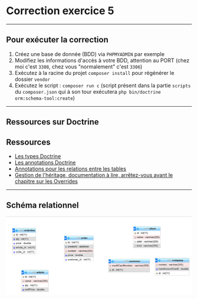 
# Correction exercice 5

---

## Pour exécuter la correction

1. Créez une base de donnée (BDD) via `PHPMYADMIN` par exemple
2. Modifiez les informations d'accès à votre BDD, attention au PORT (chez moi c'est `3308`, chez vous "normalement" c'est `3306`)
3. Exécutez à la racine du projet `composer install` pour régénérer le dossier `vendor`
4. Exécutez le script : `composer run c` (script présent dans la partie `scripts` du `composer.json` qui à son tour exécutera `php bin/doctrine orm:schema-tool:create`)

---

## Ressources sur Doctrine


## Ressources

- [Les types Doctrine](https://www.doctrine-project.org/projects/doctrine-dbal/en/4.0/reference/types.html)
- [Les annotations Doctrine](https://www.doctrine-project.org/projects/doctrine-orm/en/2.7/reference/annotations-reference.html)
- [Annotations pour les relations entre les tables](https://www.doctrine-project.org/projects/doctrine-orm/en/3.1/reference/association-mapping.html)
- [Gestion de l'héritage, documentation à lire, arrêtez-vous avant le chapitre sur les Overrides](https://www.doctrine-project.org/projects/doctrine-orm/en/3.1/reference/inheritance-mapping.html)

---

## Schéma relationnel

![schema](./images/schema.png)